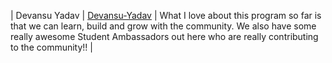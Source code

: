 | Devansu Yadav | [Devansu-Yadav](https://github.com/Devansu-Yadav) | What I love about this program so far is that we can learn, build and grow with the community. We also have some really awesome Student Ambassadors out here who are really contributing to the community!! |
